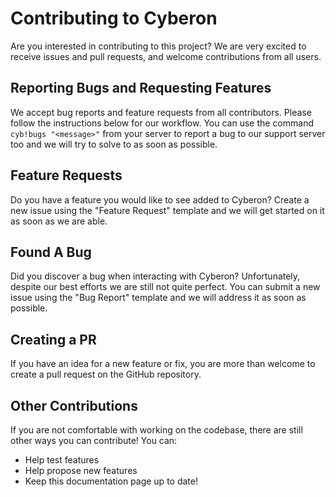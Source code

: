 # Contributing to Cyberon

Are you interested in contributing to this project? We are very excited to receive issues and pull requests, and welcome contributions from all users.

## Reporting Bugs and Requesting Features

We accept bug reports and feature requests from all contributors. Please follow the instructions below for our workflow. You can use the command `cyb!bugs "<message>"` from your server to report a bug to our support server too and we will try to solve to as soon as possible.

## Feature Requests

Do you have a feature you would like to see added to Cyberon? Create a new issue using the "Feature Request" template and we will get started on it as soon as we are able.

## Found A Bug

Did you discover a bug when interacting with Cyberon? Unfortunately, despite our best efforts we are still not quite perfect. You can submit a new issue using the "Bug Report" template and we will address it as soon as possible.

## Creating a PR

If you have an idea for a new feature or fix, you are more than welcome to create a pull request on the GitHub repository.

## Other Contributions

If you are not comfortable with working on the codebase, there are still other ways you can contribute! You can:

- Help test features
- Help propose new features
- Keep this documentation page up to date!
